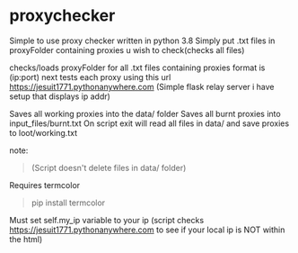 # proxychecker
Simple to use proxy checker written in python 3.8
Simply put .txt files in proxyFolder containing proxies u wish to check(checks all files)

checks/loads proxyFolder for all .txt files containing proxies format is (ip:port)
next tests each proxy using this url https://jesuit1771.pythonanywhere.com
(Simple flask relay server i have setup that displays ip addr)

Saves all working proxies into the data/ folder
Saves all burnt proxies into input_files/burnt.txt
On script exit will read all files in data/ and save proxies to loot/working.txt

note:
>(Script doesn't delete files in data/ folder)




Requires termcolor

>pip install termcolor 

Must set self.my_ip variable to your ip (script checks https://jesuit1771.pythonanywhere.com to see if your local ip is NOT within the html)
